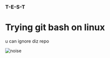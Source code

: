 ### T-E-S-T
# Trying git bash on linux
u can ignore diz repo

![noise](https://media3.giphy.com/media/Oa79Q1oHLXIti/giphy.gif?cid=790b76117efc933ee0f642141d8d5d4565871a3696a4cac2&rid=giphy.gif&ct=g)
